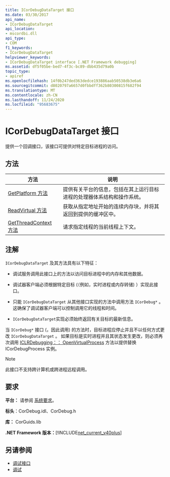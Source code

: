 ```yaml
---
title: ICorDebugDataTarget 接口
ms.date: 03/30/2017
api_name:
- ICorDebugDataTarget
api_location:
- mscordbi.dll
api_type:
- COM
f1_keywords:
- ICorDebugDataTarget
helpviewer_keywords:
- ICorDebugDataTarget interface [.NET Framework debugging]
ms.assetid: df5f05be-bed7-4f3c-bc89-dbb435d79a0b
topic_type:
- apiref
ms.openlocfilehash: 14f0b247ded363dedce193886aab50538db3e6a6
ms.sourcegitcommit: d8020797a6657d0fbbdff362b80300815f682f94
ms.translationtype: MT
ms.contentlocale: zh-CN
ms.lasthandoff: 11/24/2020
ms.locfileid: "95683675"
---
```

# <a name="icordebugdatatarget-interface"></a>ICorDebugDataTarget 接口

提供一个回调接口，该接口可提供对特定目标进程的访问。  
  
## <a name="methods"></a>方法  
  
|方法|说明|  
|------------|-----------------|  
|[GetPlatform 方法](icordebugdatatarget-getplatform-method.md)|提供有关平台的信息，包括在其上运行目标进程的处理器体系结构和操作系统。|  
|[ReadVirtual 方法](icordebugdatatarget-readvirtual-method.md)|获取从指定地址开始的连续内存块，并将其返回到提供的缓冲区中。|  
|[GetThreadContext 方法](icordebugdatatarget-getthreadcontext-method.md)|请求指定线程的当前线程上下文。|  
  
## <a name="remarks"></a>注解  

 `ICorDebugDataTarget` 及其方法具有以下特征：  
  
- 调试服务调用此接口上的方法以访问目标进程中的内存和其他数据。  
  
- 调试器客户端必须根据特定目标 (（例如，实时进程或内存转储) ）实现此接口。  
  
- 只能 `ICorDebugDataTarget` 从其他接口实现的方法中调用方法 `ICorDebug*` 。 这确保了调试器客户端可以控制调用它的线程和时间。  
  
- `ICorDebugDataTarget`实现必须始终返回有关目标的最新信息。  
  
 当 `ICorDebug*` 接口 (，因此调用) 的方法时，目标进程应停止并且不以任何方式更改 `ICorDebugDataTarget` 。 如果目标是实时进程并且其状态发生更改，则必须再次调用 [ICLRDebugging：： OpenVirtualProcess](iclrdebugging-openvirtualprocess-method.md) 方法以提供替换 ICorDebugProcess 实例。  
  
> [!NOTE]
> 此接口不支持跨计算机或跨进程远程调用。  
  
## <a name="requirements"></a>要求  

 **平台：** 请参阅 [系统要求](../../get-started/system-requirements.md)。  
  
 **标头**：CorDebug.idl、CorDebug.h  
  
 **库：** CorGuids.lib  
  
 **.NET Framework 版本：**[!INCLUDE[net_current_v40plus](../../../../includes/net-current-v40plus-md.md)]  
  
## <a name="see-also"></a>另请参阅

- [调试接口](debugging-interfaces.md)
- [调试](index.md)
